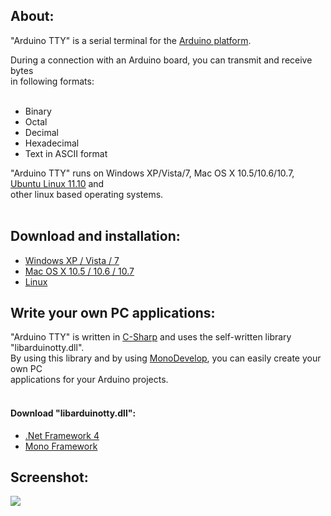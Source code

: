 ## About: ##

"Arduino TTY" is a serial terminal for the [Arduino platform](http://arduino.cc).

During a connection with an Arduino board, you can transmit and receive bytes<br>
in following formats:<br>
<br>
<ul><li>Binary<br>
</li><li>Octal<br>
</li><li>Decimal<br>
</li><li>Hexadecimal<br>
</li><li>Text in ASCII format</li></ul>

"Arduino TTY" runs on Windows XP/Vista/7, Mac OS X 10.5/10.6/10.7, <a href='http://www.ubuntu.com'>Ubuntu Linux 11.10</a> and<br>
other linux based operating systems.<br>
<br>
<h2>Download and installation:</h2>

<ul><li><a href='Windows.md'>Windows XP / Vista / 7</a><br>
</li><li><a href='MacOSX.md'>Mac OS X 10.5 / 10.6 / 10.7</a>
</li><li><a href='Linux.md'>Linux</a></li></ul>

<h2>Write your own PC applications:</h2>

"Arduino TTY" is written in <a href='http://en.wikipedia.org/wiki/C_Sharp_%28programming_language%29'>C-Sharp</a> and uses the self-written library "libarduinotty.dll".<br>
By using this library and by using <a href='http://www.monodevelop.com'>MonoDevelop</a>, you can easily create your own PC<br>
applications for your Arduino projects.<br>
<br>
<h4>Download "libarduinotty.dll":</h4>

<ul><li><a href='http://arduinotty.googlecode.com/files/libarduinotty_v0.2_net4.zip'>.Net Framework 4</a>
</li><li><a href='http://arduinotty.googlecode.com/files/libarduinotty_v0.2_mono.tar.gz'>Mono Framework</a></li></ul>

<h2>Screenshot:</h2>

<img src='http://arduinotty.googlecode.com/git/Other%20files/Images/Screenshots/arduinotty_v0.2.png' />
